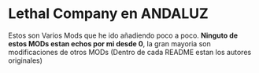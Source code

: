 # Lethal Company en ANDALUZ

Estos son Varios Mods que he ido añadiendo poco a poco. **Ninguto de estos MODs estan echos por mi desde 0**, la gran mayoria son modificaciones de otros MODs (Dentro de cada README estan los autores originales)


